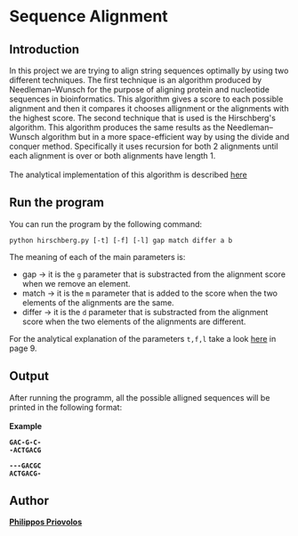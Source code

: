 # Sequence Alignment

## Introduction

In this project we are trying to align string sequences optimally by using two different techniques. The first technique is an algorithm produced by Needleman–Wunsch
for the purpose of aligning protein and nucleotide sequences in bioinformatics. This algorithm gives a score to each possible alignment and then it compares it chooses allignment or the alignments with the highest score. The second technique that is used is the Hirschberg's algorithm. This algorithm produces the same results as the
Needleman–Wunsch algorithm but in a more space-efficient way by using the divide and conquer method. Specifically it uses recursion for both 2 alignments until each alignment is over or both alignments have length 1.<br><br>
The analytical implementation of this algorithm is described [here](https://github.com/Philippos01/Algorithms-Data-Structures/blob/main/assignment-2022-2/assignment-2022-2.pdf)

## Run the program

You can run the program by the following command:
```
python hirschberg.py [-t] [-f] [-l] gap match differ a b
```
The meaning of each of the main parameters is:
* gap -> it is the ```g``` parameter that is substracted from the alignment score when we remove an element.
* match -> it is the ```m``` parameter that is added to the score when the two elements of the alignments are the same.
* differ -> it is the ```d``` parameter that is substracted from the alignment score when the two elements of the alignments are different.

For the analytical explanation of the parameters ```t,f,l``` take a look [here](https://github.com/Philippos01/Algorithms-Data-Structures/blob/main/assignment-2022-2/assignment-2022-2.pdf) in page 9.

## Output

After running the programm, all the possible alligned sequences will be printed in the following format:<br><br>
<b>Example<b>
 ``` 
 GAC-G-C-
-ACTGACG
  
---GACGC
ACTGACG-
```


## Author 
[Philippos Priovolos](https://github.com/Philippos01)



